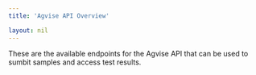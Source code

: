 ```yaml
---
title: 'Agvise API Overview'

layout: nil
---
```


These are the available endpoints for the Agvise API that can be used to sumbit samples and access test results.

